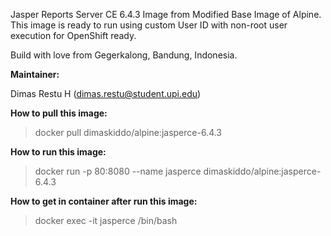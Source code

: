 Jasper Reports Server CE 6.4.3 Image from Modified Base Image of Alpine. This image is ready to run using custom User ID with non-root user execution for OpenShift ready.

Build with love from Gegerkalong, Bandung, Indonesia.

**Maintainer:**

Dimas Restu H (<dimas.restu@student.upi.edu>)

**How to pull this image:**

> docker pull dimaskiddo/alpine:jasperce-6.4.3

**How to run this image:**

> docker run -p 80:8080 --name jasperce dimaskiddo/alpine:jasperce-6.4.3

**How to get in container after run this image:**

> docker exec -it jasperce /bin/bash
